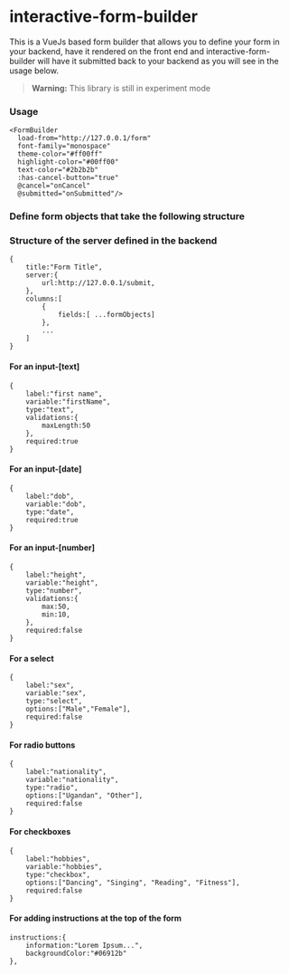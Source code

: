 # interactive-form-builder
This is a VueJs based form builder that allows you to define your form in your backend, 
have it rendered on the front end and interactive-form-builder will have it submitted back to your backend 
as you will see in the usage below. 


> **Warning:** This library is still in experiment mode

### Usage

```
<FormBuilder 
  load-from="http://127.0.0.1/form"
  font-family="monospace"
  theme-color="#ff00ff" 
  highlight-color="#00ff00"
  text-color="#2b2b2b"
  :has-cancel-button="true"
  @cancel="onCancel"
  @submitted="onSubmitted"/>
```
### Define form objects that take the following structure

### Structure of the server defined in the backend

```
{
    title:"Form Title",
    server:{
        url:http://127.0.0.1/submit,
    },
    columns:[ 
        {
            fields:[ ...formObjects] 
        },
        ...
    ]
}
```

#### For an input-[text]

```
{
    label:"first name",
    variable:"firstName",
    type:"text",
    validations:{
        maxLength:50
    },
    required:true
}
```

#### For an input-[date]

```
{
    label:"dob",
    variable:"dob",
    type:"date",
    required:true
}
```

#### For an input-[number]

```
{
    label:"height",
    variable:"height",
    type:"number",
    validations:{
        max:50,
        min:10,
    },
    required:false
}
```

#### For a select

```
{
    label:"sex",
    variable:"sex",
    type:"select",
    options:["Male","Female"],
    required:false
}
```

#### For radio buttons

```
{
    label:"nationality",
    variable:"nationality",
    type:"radio",
    options:["Ugandan", "Other"],
    required:false
}
```

#### For checkboxes

```
{
    label:"hobbies",
    variable:"hobbies",
    type:"checkbox",
    options:["Dancing", "Singing", "Reading", "Fitness"],
    required:false
}
```

#### For adding instructions at the top of the form

```
instructions:{
    information:"Lorem Ipsum...",
    backgroundColor:"#06912b"
},
```

